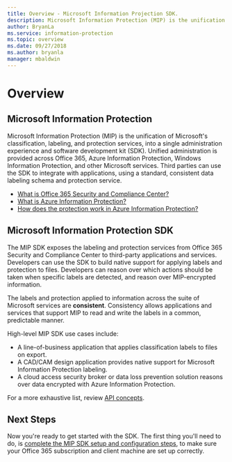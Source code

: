 ```yaml
---
title: Overview - Microsoft Information Projection SDK.
description: Microsoft Information Protection (MIP) is the unification of Microsoft's classification, labeling, and protection services, into a single  administration experience and software development kit (SDK).
author: BryanLa
ms.service: information-protection
ms.topic: overview
ms.date: 09/27/2018
ms.author: bryanla
manager: mbaldwin
---
```

# Overview

## Microsoft Information Protection

Microsoft Information Protection (MIP) is the unification of Microsoft's classification, labeling, and protection services, into a single  administration experience and software development kit (SDK). Unified administration is provided across Office 365, Azure Information Protection, Windows Information Protection, and other Microsoft services. Third parties can use the SDK to integrate with applications, using a standard, consistent data labeling schema and protection service.

* [What is Office 365 Security and Compliance Center?](https://docs.microsoft.com/office365/securitycompliance/)
* [What is Azure Information Protection?](/azure/information-protection/understand-explore/what-is-information-protection)
* [How does the protection work in Azure Information Protection?](/azure/information-protection/understand-explore/what-is-information-protection#how-data-is-protected)

## Microsoft Information Protection SDK

The MIP SDK exposes the labeling and protection services from Office 365 Security and Compliance Center to third-party applications and services. Developers can use the SDK to build native support for applying labels and protection to files. Developers can reason over which actions should be taken when specific labels are detected, and reason over MIP-encrypted information. 

The labels and protection applied to information across the suite of Microsoft services are **consistent**. Consistency allows applications and services that support MIP to read and write the labels in a common, predictable manner.

High-level MIP SDK use cases include:

* A line-of-business application that applies classification labels to files on export.
* A CAD/CAM design application provides native support for Microsoft Information Protection labeling.
* A cloud access security broker or data loss prevention solution reasons over data encrypted with Azure Information Protection.

For a more exhaustive list, review [API concepts](concept-apis-use-cases.md).

## Next Steps

Now you're ready to get started with the SDK. The first thing you'll need to do, is [complete the MIP SDK setup and configuration steps](setup-configure-mip.md), to make sure your Office 365 subscription and client machine are set up correctly.

